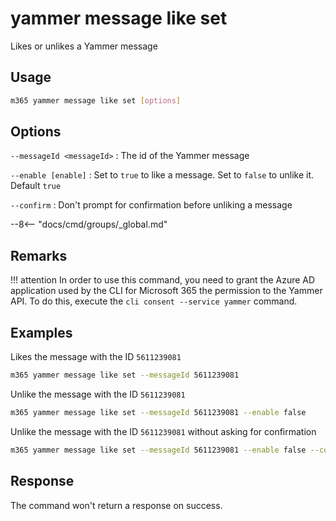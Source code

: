 # yammer message like set

Likes or unlikes a Yammer message

## Usage

```sh
m365 yammer message like set [options]
```

## Options

`--messageId <messageId>`
: The id of the Yammer message

`--enable [enable]`
: Set to `true` to like a message. Set to `false` to unlike it. Default `true`

`--confirm`
: Don't prompt for confirmation before unliking a message

--8<-- "docs/cmd/groups/_global.md"

## Remarks

!!! attention
    In order to use this command, you need to grant the Azure AD application used by the CLI for Microsoft 365 the permission to the Yammer API. To do this, execute the `cli consent --service yammer` command.

## Examples

Likes the message with the ID `5611239081`

```sh
m365 yammer message like set --messageId 5611239081
```

Unlike the message with the ID `5611239081`

```sh
m365 yammer message like set --messageId 5611239081 --enable false
```

Unlike the message with the ID `5611239081` without asking for confirmation

```sh
m365 yammer message like set --messageId 5611239081 --enable false --confirm
```

## Response

The command won't return a response on success.
